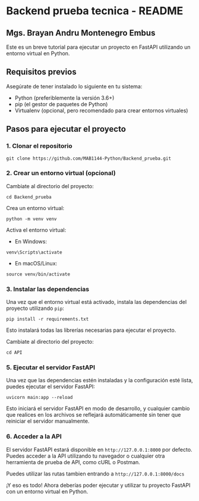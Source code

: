 # Backend prueba tecnica - README
## Mgs. Brayan Andru Montenegro Embus

Este es un breve tutorial para ejecutar un proyecto en FastAPI utilizando un entorno virtual en Python.

## Requisitos previos
Asegúrate de tener instalado lo siguiente en tu sistema:
- Python (preferiblemente la versión 3.6+)
- pip (el gestor de paquetes de Python)
- Virtualenv (opcional, pero recomendado para crear entornos virtuales)

## Pasos para ejecutar el proyecto

### 1. Clonar el repositorio

```
git clone https://github.com/MAB1144-Python/Backend_prueba.git
```

### 2. Crear un entorno virtual (opcional)

Cambiate al directorio del proyecto:

```
cd Backend_prueba
```

Crea un entorno virtual:

```
python -m venv venv
```

Activa el entorno virtual:

- En Windows:

```
venv\Scripts\activate
```

- En macOS/Linux:

```
source venv/bin/activate
```

### 3. Instalar las dependencias

Una vez que el entorno virtual está activado, instala las dependencias del proyecto utilizando `pip`:

```
pip install -r requirements.txt
```

Esto instalará todas las librerías necesarias para ejecutar el proyecto.

Cambiate al directorio del proyecto:

```
cd API
```

### 5. Ejecutar el servidor FastAPI

Una vez que las dependencias estén instaladas y la configuración esté lista, puedes ejecutar el servidor FastAPI:

```
uvicorn main:app --reload
```

Esto iniciará el servidor FastAPI en modo de desarrollo, y cualquier cambio que realices en los archivos se reflejará automáticamente sin tener que reiniciar el servidor manualmente.

### 6. Acceder a la API

El servidor FastAPI estará disponible en `http://127.0.0.1:8000` por defecto. Puedes acceder a la API utilizando tu navegador o cualquier otra herramienta de prueba de API, como cURL o Postman.

Puedes utilizar las rutas tambien entrando a `http://127.0.0.1:8000/docs`

¡Y eso es todo! Ahora deberías poder ejecutar y utilizar tu proyecto FastAPI con un entorno virtual en Python.
